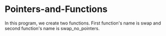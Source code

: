 # Pointers-and-Functions
In this program, we create two functions. First function's name is swap and second function's name is swap_no_pointers.
